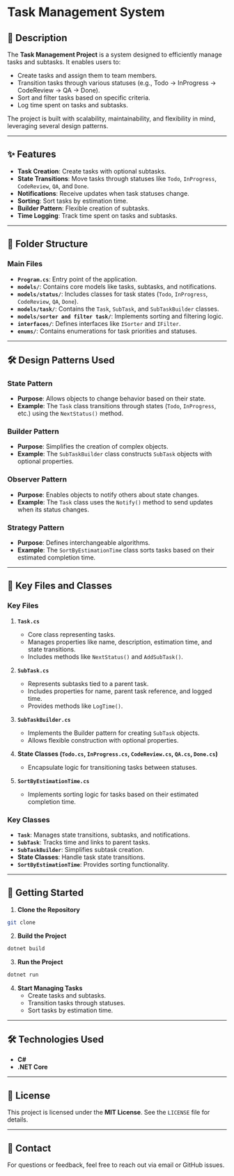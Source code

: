 # Task Management System

## 📖 Description
The **Task Management Project** is a system designed to efficiently manage tasks and subtasks. It enables users to:
- Create tasks and assign them to team members.
- Transition tasks through various statuses (e.g., Todo → InProgress → CodeReview → QA → Done).
- Sort and filter tasks based on specific criteria.
- Log time spent on tasks and subtasks.

The project is built with scalability, maintainability, and flexibility in mind, leveraging several design patterns.

---

## ✨ Features
- **Task Creation**: Create tasks with optional subtasks.
- **State Transitions**: Move tasks through statuses like `Todo`, `InProgress`, `CodeReview`, `QA`, and `Done`.
- **Notifications**: Receive updates when task statuses change.
- **Sorting**: Sort tasks by estimation time.
- **Builder Pattern**: Flexible creation of subtasks.
- **Time Logging**: Track time spent on tasks and subtasks.

---

## 📂 Folder Structure

### **Main Files**
- **`Program.cs`**: Entry point of the application.
- **`models/`**: Contains core models like tasks, subtasks, and notifications.
- **`models/status/`**: Includes classes for task states (`Todo`, `InProgress`, `CodeReview`, `QA`, `Done`).
- **`models/task/`**: Contains the `Task`, `SubTask`, and `SubTaskBuilder` classes.
- **`models/sorter and filter task/`**: Implements sorting and filtering logic.
- **`interfaces/`**: Defines interfaces like `ISorter` and `IFilter`.
- **`enums/`**: Contains enumerations for task priorities and statuses.

---

## 🛠️ Design Patterns Used

### **State Pattern**
- **Purpose**: Allows objects to change behavior based on their state.
- **Example**: The `Task` class transitions through states (`Todo`, `InProgress`, etc.) using the `NextStatus()` method.

### **Builder Pattern**
- **Purpose**: Simplifies the creation of complex objects.
- **Example**: The `SubTaskBuilder` class constructs `SubTask` objects with optional properties.

### **Observer Pattern**
- **Purpose**: Enables objects to notify others about state changes.
- **Example**: The `Task` class uses the `Notify()` method to send updates when its status changes.

### **Strategy Pattern**
- **Purpose**: Defines interchangeable algorithms.
- **Example**: The `SortByEstimationTime` class sorts tasks based on their estimated completion time.

---

## 🔑 Key Files and Classes

### **Key Files**
1. **`Task.cs`**  
   - Core class representing tasks.
   - Manages properties like name, description, estimation time, and state transitions.
   - Includes methods like `NextStatus()` and `AddSubTask()`.

2. **`SubTask.cs`**  
   - Represents subtasks tied to a parent task.
   - Includes properties for name, parent task reference, and logged time.
   - Provides methods like `LogTime()`.

3. **`SubTaskBuilder.cs`**  
   - Implements the Builder pattern for creating `SubTask` objects.
   - Allows flexible construction with optional properties.

4. **State Classes (`Todo.cs`, `InProgress.cs`, `CodeReview.cs`, `QA.cs`, `Done.cs`)**  
   - Encapsulate logic for transitioning tasks between statuses.

5. **`SortByEstimationTime.cs`**  
   - Implements sorting logic for tasks based on their estimated completion time.

### **Key Classes**
- **`Task`**: Manages state transitions, subtasks, and notifications.
- **`SubTask`**: Tracks time and links to parent tasks.
- **`SubTaskBuilder`**: Simplifies subtask creation.
- **State Classes**: Handle task state transitions.
- **`SortByEstimationTime`**: Provides sorting functionality.

---

## 🚀 Getting Started

1. **Clone the Repository**  

```sh
git clone
```

2. **Build the Project**
   
```sh
dotnet build
```



3. **Run the Project**    
   
```sh
dotnet run
```

4. **Start Managing Tasks**  
   - Create tasks and subtasks.
   - Transition tasks through statuses.
   - Sort tasks by estimation time.

---

## 🛠️ Technologies Used
- **C#**
- **.NET Core**

---

## 📜 License
This project is licensed under the **MIT License**. See the `LICENSE` file for details.

---

## 📧 Contact
For questions or feedback, feel free to reach out via email or GitHub issues.

   
